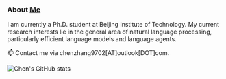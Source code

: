 ### About [Me](https://genezc.github.io)

I am currently a Ph.D. student at Beijing Institute of Technology. My current research interests lie in the general area of natural language processing, particularly efficient language models and language agents.

📫 Contact me via chenzhang9702[AT]outlook[DOT]com.

![Chen's GitHub stats](https://github-readme-stats.vercel.app/api?username=GeneZC&show_icons=true&theme=dracula)

